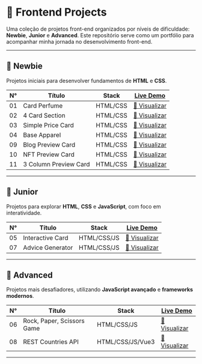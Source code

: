 

# 🚀 Frontend Projects

Uma coleção de projetos front-end organizados por níveis de dificuldade: **Newbie**, **Junior** e **Advanced**. Este repositório serve como um portfólio para acompanhar minha jornada no desenvolvimento front-end.

---

## 🐣 Newbie

Projetos iniciais para desenvolver fundamentos de **HTML** e **CSS**.

| N°  | Título                    | Stack      | [Live Demo](#)          |
|-----|---------------------------|------------|--------------------------|
| 01  | Card Perfume              | HTML/CSS   | [🔗 Visualizar](https://roberto-xz.github.io/CHL__FrontEnd/exc_01_newbie/) |
| 02  | 4 Card Section            | HTML/CSS   | [🔗 Visualizar](https://roberto-xz.github.io/CHL__FrontEnd/exc_02_newbie/) |
| 03  | Simple Price Card         | HTML/CSS   | [🔗 Visualizar](https://roberto-xz.github.io/CHL__FrontEnd/exc_03_newbie/) |
| 04  | Base Apparel              | HTML/CSS   | [🔗 Visualizar](https://roberto-xz.github.io/CHL__FrontEnd/exc_04_newbie/) |
| 09  | Blog Preview Card         | HTML/CSS   | [🔗 Visualizar](https://roberto-xz.github.io/CHL__FrontEnd/exc_09_newbie/) |
| 10  | NFT Preview Card          | HTML/CSS   | [🔗 Visualizar](https://roberto-xz.github.io/CHL__FrontEnd/exc_10_newbie/) |
| 11  | 3 Column Preview Card     | HTML/CSS   | [🔗 Visualizar](https://roberto-xz.github.io/CHL__FrontEnd/exc_11_newbie/) |

---

## 🌱 Junior

Projetos para explorar **HTML**, **CSS** e **JavaScript**, com foco em interatividade.

| N°  | Título                    | Stack         | [Live Demo](#)          |
|-----|---------------------------|---------------|--------------------------|
| 05  | Interactive Card          | HTML/CSS/JS   | [🔗 Visualizar](https://roberto-xz.github.io/CHL__FrontEnd/exc_05_junior/) |
| 07  | Advice Generator          | HTML/CSS/JS   | [🔗 Visualizar](https://roberto-xz.github.io/CHL__FrontEnd/exc_07_junior/) |

---

## 🧠 Advanced

Projetos mais desafiadores, utilizando **JavaScript avançado** e **frameworks modernos**.

| N°  | Título                    | Stack             | [Live Demo](#)          |
|-----|---------------------------|-------------------|--------------------------|
| 06  | Rock, Paper, Scissors Game| HTML/CSS/JS       | [🔗 Visualizar](https://roberto-xz.github.io/CHL__FrontEnd/exc_06_advanc/) |
| 08  | REST Countries API        | HTML/CSS/JS/Vue3  | [🔗 Visualizar](https://roberto-xz.github.io/CHL__FrontEnd/exc_08_advanc/dist/) |

---
